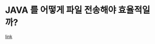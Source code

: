 # JAVA 를 어떻게 파일 전송해야 효율적일까?
[link](https://m.blog.naver.com/PostView.nhn?blogId=kiminhovator&logNo=220621142640&proxyReferer=https:%2F%2Fwww.google.com%2F)
